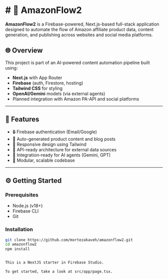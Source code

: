 
# # 🛒 AmazonFlow2

**AmazonFlow2** is a Firebase-powered, Next.js-based full-stack application designed to automate the flow of Amazon affiliate product data, content generation, and publishing across websites and social media platforms.

## 🌐 Overview

This project is part of an AI-powered content automation pipeline built using:

- **Next.js** with App Router
- **Firebase** (auth, Firestore, hosting)
- **Tailwind CSS** for styling
- **OpenAI/Gemini** models (via external agents)
- Planned integration with Amazon PA-API and social platforms

---

## 🚀 Features

- 🔒 Firebase authentication (Email/Google)
- 📝 Auto-generated product content and blog posts
- 🎨 Responsive design using Tailwind
- 📡 API-ready architecture for external data sources
- 🧠 Integration-ready for AI agents (Gemini, GPT)
- 🔧 Modular, scalable codebase

---

## ⚙️ Getting Started

### Prerequisites

- Node.js (v18+)
- Firebase CLI
- Git

### Installation

```bash
git clone https://github.com/mortezakaveh/amazonflow2.git
cd amazonflow2
npm install


This is a NextJS starter in Firebase Studio.

To get started, take a look at src/app/page.tsx.
